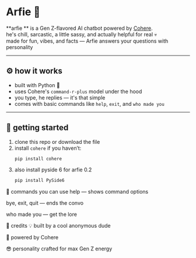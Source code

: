 # Arfie 🤖

**arfie ** is a Gen Z-flavored AI chatbot powered by [Cohere](https://cohere.com).  
he's chill, sarcastic, a little sassy, and actually helpful for real 💀  
made for fun, vibes, and facts — Arfie answers your questions with personality

---

## ⚙️ how it works
- built with Python 🐍
- uses Cohere's `command-r-plus` model under the hood
- you type, he replies — it's that simple
- comes with basic commands like `help`, `exit`, and `who made you`

---

## 🚀 getting started

1. clone this repo or download the file  
2. install `cohere` if you haven’t:
   ```bash
   pip install cohere
3. also install pyside 6 for arfie 0.2
   ```bash
   pip install PySide6
   
🧠 commands you can use
help — shows command options

bye, exit, quit — ends the convo

who made you — get the lore


🙏 credits
💡 built by a cool anonymous dude

🧠 powered by Cohere

😎 personality crafted for max Gen Z energy

